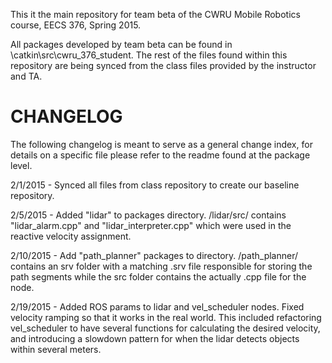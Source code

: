 This it the main repository for team beta of the CWRU Mobile Robotics course, EECS 376, Spring 2015.

All packages developed by team beta can be found in \catkin\src\cwru_376_student.
The rest of the files found within this repository are being synced from the class files provided by the instructor and TA.

# CHANGELOG

The following changelog is meant to serve as a general change index,
for details on a specific file please refer to the readme found at the package level.

2/1/2015 - Synced all files from class repository to create our baseline repository.

2/5/2015 - Added "lidar" to packages directory. /lidar/src/ contains "lidar_alarm.cpp" and "lidar_interpreter.cpp" which were used in the reactive velocity assignment.

2/10/2015 - Add "path_planner" packages to directory. /path_planner/ contains an srv folder with a matching .srv file responsible for storing the path segments while the src folder contains the actually .cpp file for the node.

2/19/2015 - Added ROS params to lidar and vel_scheduler nodes. Fixed velocity ramping so that it works in the real world. This included refactoring vel_scheduler to have several functions for calculating the desired velocity, and introducing a slowdown pattern for when the lidar detects objects within several meters. 
